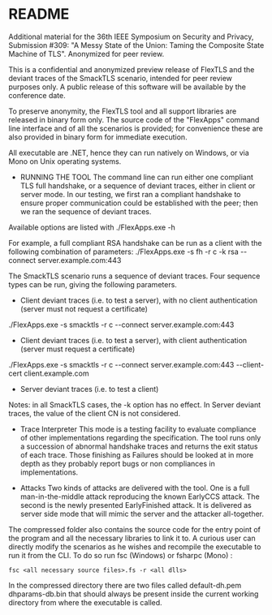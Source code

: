 README
======

Additional material for the
36th IEEE Symposium on Security and Privacy,
Submission #309: "A Messy State of the Union: Taming the Composite State Machine of TLS".
Anonymized for peer review.

This is a confidential and anonymized preview release of FlexTLS and the deviant traces of the SmackTLS scenario,
intended for peer review purposes only. A public release of this software will be available by the conference date.

To preserve anonymity, the FlexTLS tool and all support libraries are released in binary form only. The source code of the "FlexApps" command line interface
and of all the scenarios is provided; for convenience these are also provided in binary form for immediate execution.

All executable are .NET, hence they can run natively on Windows, or via Mono on Unix operating systems.

* RUNNING THE TOOL
The command line can run either one compliant TLS full handshake, or a sequence of deviant traces, either in client or server mode.
In our testing, we first ran a compliant handshake to ensure proper communication could be established with the peer;
then we ran the sequence of deviant traces.

Available options are listed with
./FlexApps.exe -h

For example, a full compliant RSA handshake can be run as a client with the following combination of parameters:
./FlexApps.exe -s fh -r c -k rsa --connect server.example.com:443

The SmackTLS scenario runs a sequence of deviant traces. Four sequence types can be run, giving the following parameters.

- Client deviant traces (i.e. to test a server), with no client authentication (server must not request a certificate)

 ./FlexApps.exe -s smacktls -r c --connect server.example.com:443

- Client deviant traces (i.e. to test a server), with client authentication (server must request a certificate)
 
 ./FlexApps.exe -s smacktls -r c --connect server.example.com:443 --client-cert client.example.com

 - Server deviant traces (i.e. to test a client)

Notes: in all SmackTLS cases, the -k option has no effect. In Server deviant traces, the value of the client CN is not considered.

- Trace Interpreter
This mode is a testing facility to evaluate compliance of other implementations regarding the specification. The tool runs only a succession of abnormal handshake traces and returns the exit status of each trace. Those finishing as Failures should be looked at in more depth as they probably report bugs or non compliances in implementations.

- Attacks
Two kinds of attacks are delivered with the tool.
One is a full man-in-the-middle attack reproducing the known EarlyCCS attack.
The second is the newly presented EarlyFinished attack. It is delivered as server side mode that will mimic the server and the attacker all-together.


The compressed folder also contains the source code for the entry point of the program and all the necessary libraries to link it to. A curious user can directly modify the scenarios as he wishes and recompile the executable to run it from the CLI.
To do so run fsc (Windows) or fsharpc (Mono) :
	
	fsc <all necessary source files>.fs -r <all dlls>

In the compressed directory there are two files called default-dh.pem dhparams-db.bin that should always be present inside the current working directory from where the executable is called.